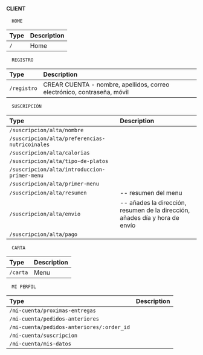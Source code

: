 #### CLIENT

```http
  HOME
```

| Type     | Description                |
| :------- | :------------------------- |
| `/` | Home |


```http
  REGISTRO
```

| Type     | Description                |
| :------- | :------------------------- |
| `/registro` | CREAR CUENTA - nombre, apellidos, correo electrónico, contraseña, móvil |


```http
  SUSCRIPCIÓN
```
| Type     | Description                |
| :------- | :------------------------- |
| `/suscripcion/alta/nombre` |
| `/suscripcion/alta/preferencias-nutricoinales` |
| `/suscripcion/alta/calorias` |
| `/suscripcion/alta/tipo-de-platos` |
| `/suscripcion/alta/introduccion-primer-menu` |
| `/suscripcion/alta/primer-menu` |
| `/suscripcion/alta/resumen` | -- resumen del menu
| `/suscripcion/alta/envio` | -- añades la dirección, resumen de la dirección, añades día y hora de envío
| `/suscripcion/alta/pago` |

```http
  CARTA
```

| Type     | Description                |
| :------- | :------------------------- |
| `/carta` | Menu |


```http
  MI PERFIL
```

| Type     | Description                |
| :------- | :------------------------- |
| `/mi-cuenta/proximas-entregas` | 
| `/mi-cuenta/pedidos-anteriores` |
| `/mi-cuenta/pedidos-anteriores/:order_id` | 
| `/mi-cuenta/suscripcion` |
| `/mi-cuenta/mis-datos` |